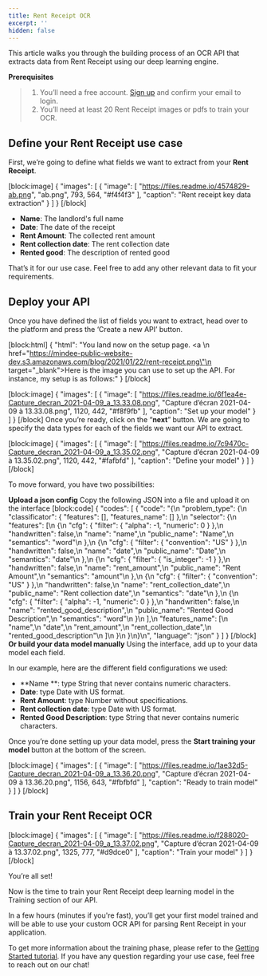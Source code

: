 ```yaml
---
title: Rent Receipt OCR
excerpt: ''
hidden: false
---
```

This article walks you through the building process of an OCR API that extracts data from Rent Receipt using our deep learning engine.

**Prerequisites**
> 1. You’ll need a free account. [Sign up](https://platform.mindee.com/signup) and confirm your email to login.
> 2. You’ll need at least 20 Rent Receipt images or pdfs to train your OCR.

## Define your Rent Receipt use case
 

First, we’re going to define what fields we want to extract from your **Rent Receipt**. 


[block:image]
{
  "images": [
    {
      "image": [
        "https://files.readme.io/4574829-ab.png",
        "ab.png",
        793,
        564,
        "#f4f4f3"
      ],
      "caption": "Rent receipt key data extraction"
    }
  ]
}
[/block]
  * **Name**: The landlord's full name 
  *  **Date**: The date of the receipt
  *  **Rent Amount**: The collected rent amount 
  *  **Rent collection date**: The rent collection date 
  *  **Rented good**: The description of rented good
 

 

That’s it for our use case. Feel free to add any other relevant data to fit your requirements.

 

 

## Deploy your API
 

Once you have defined the list of fields you want to extract, head over to the platform and press the ‘Create a new API’ button.


[block:html]
{
  "html": "You land now on the setup page. <a \n   href=\"https://mindee-public-website-dev.s3.amazonaws.com/blog/2021/01/22/rent-receipt.png\"\n   target=\"_blank\">Here is the image</a> you can use to set up the API. For instance, my setup is as follows:"
}
[/block]

[block:image]
{
  "images": [
    {
      "image": [
        "https://files.readme.io/6f1ea4e-Capture_decran_2021-04-09_a_13.33.08.png",
        "Capture d’écran 2021-04-09 à 13.33.08.png",
        1120,
        442,
        "#f8f9fb"
      ],
      "caption": "Set up your model"
    }
  ]
}
[/block]
Once you’re ready, click on the “**next**” button. We are going to specify the data types for each of the fields we want our API to extract.


[block:image]
{
  "images": [
    {
      "image": [
        "https://files.readme.io/7c9470c-Capture_decran_2021-04-09_a_13.35.02.png",
        "Capture d’écran 2021-04-09 à 13.35.02.png",
        1120,
        442,
        "#fafbfd"
      ],
      "caption": "Define your model"
    }
  ]
}
[/block]

To move forward, you have two possibilities:

**Upload a json config**
Copy the following JSON into a file and upload it on the interface
[block:code]
{
  "codes": [
    {
      "code": "{\n  \"problem_type\": {\n    \"classificator\": { \"features\": [], \"features_name\": [] },\n    \"selector\": {\n      \"features\": [\n        {\n          \"cfg\": { \"filter\": { \"alpha\": -1, \"numeric\": 0 } },\n          \"handwritten\": false,\n          \"name\": \"name\",\n          \"public_name\": \"Name\",\n          \"semantics\": \"word\"\n        },\n        {\n          \"cfg\": { \"filter\": { \"convention\": \"US\" } },\n          \"handwritten\": false,\n          \"name\": \"date\",\n          \"public_name\": \"Date\",\n          \"semantics\": \"date\"\n        },\n        {\n          \"cfg\": { \"filter\": { \"is_integer\": -1 } },\n          \"handwritten\": false,\n          \"name\": \"rent_amount\",\n          \"public_name\": \"Rent Amount\",\n          \"semantics\": \"amount\"\n        },\n        {\n          \"cfg\": { \"filter\": { \"convention\": \"US\" } },\n          \"handwritten\": false,\n          \"name\": \"rent_collection_date\",\n          \"public_name\": \"Rent collection date\",\n          \"semantics\": \"date\"\n        },\n        {\n          \"cfg\": { \"filter\": { \"alpha\": -1, \"numeric\": 0 } },\n          \"handwritten\": false,\n          \"name\": \"rented_good_description\",\n          \"public_name\": \"Rented Good Description\",\n          \"semantics\": \"word\"\n        }\n      ],\n      \"features_name\": [\n        \"name\",\n        \"date\",\n        \"rent_amount\",\n        \"rent_collection_date\",\n        \"rented_good_description\"\n      ]\n    }\n  }\n}\n",
      "language": "json"
    }
  ]
}
[/block]
**Or build your data model manually**
Using the interface, add up to your data model each field.

In our example, here are the different field configurations we used:

  *   **Name **: type String that never contains numeric characters.
  * **Date**: type Date with US format.  
  * **Rent Amount**: type Number without specifications.
  * **Rent collection date**: type Date with US format.
  * **Rented Good Description**: type String that never contains numeric characters. 

 

Once you’re done setting up your data model, press the **Start training your model** button at the bottom of the screen.

 

[block:image]
{
  "images": [
    {
      "image": [
        "https://files.readme.io/1ae32d5-Capture_decran_2021-04-09_a_13.36.20.png",
        "Capture d’écran 2021-04-09 à 13.36.20.png",
        1156,
        643,
        "#fbfbfd"
      ],
      "caption": "Ready to train model"
    }
  ]
}
[/block]
 
 
## Train your Rent Receipt OCR
 

 


 
[block:image]
{
  "images": [
    {
      "image": [
        "https://files.readme.io/f288020-Capture_decran_2021-04-09_a_13.37.02.png",
        "Capture d’écran 2021-04-09 à 13.37.02.png",
        1325,
        777,
        "#d9dce0"
      ],
      "caption": "Train your model"
    }
  ]
}
[/block]
 

You’re all set! 

 

Now is the time to train your Rent Receipt deep learning model in the Training section of our API. 

 

In a few hours (minutes if you're fast), you’ll get your first model trained and will be able to use your custom OCR API for parsing Rent Receipt in your application.

To get more information about the training phase, please refer to the  [Getting Started tutorial](doc:build-your-first-document-parsing-api). If you have any question regarding your use case, feel free to reach out on our chat!